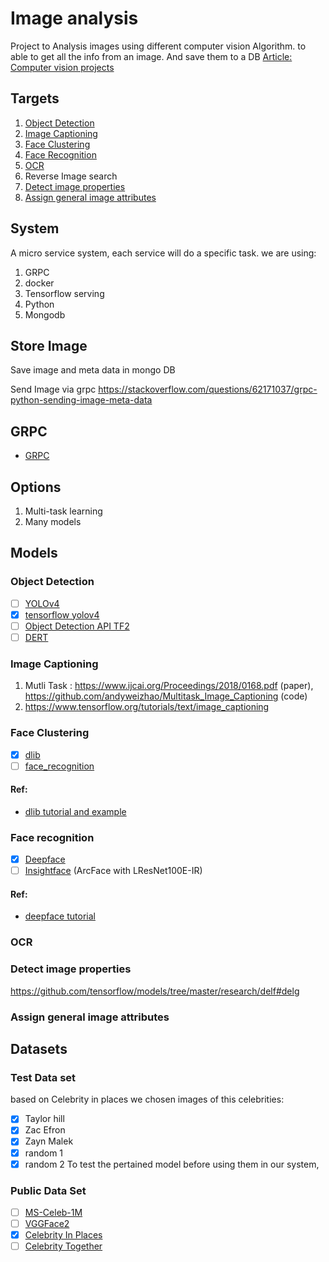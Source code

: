# Image analysis
Project to Analysis images using different computer vision Algorithm. to able to get all the info from an image.
And save them to a DB
[Article: Computer vision projects](https://www.analyticsvidhya.com/blog/2020/09/18-open-source-computer-vision-projects-beginners/)

## Targets
1) [Object Detection](#Object-Detection)
2) [Image Captioning](#Image-Captioning)
6) [Face Clustering](Face-Clustering)
5) [Face Recognition](#Face-recognition)
7) [OCR](#OCR)
8) Reverse Image search
3) [Detect image properties](#Detect-image-properties)
1) [Assign general image attributes](#Assign-general-image-attributes)

## System
A micro service system, each service will do a specific task.
we are using:
1) GRPC
2) docker
3) Tensorflow serving
4) Python
5) Mongodb

## Store Image
Save image and meta data in mongo DB

Send Image via grpc https://stackoverflow.com/questions/62171037/grpc-python-sending-image-meta-data

## GRPC
- [GRPC](https://grpc.io/docs/languages/python/quickstart/)

## Options
1) Multi-task learning
2) Many models


## Models
### Object Detection
- [ ] [YOLOv4](https://github.com/AlexeyAB/darknet)
- [X] [tensorflow yolov4](https://github.com/hunglc007/tensorflow-yolov4-tflite)
- [ ] [Object Detection API TF2](https://github.com/tensorflow/models/tree/master/research/object_detection)
- [ ] [DERT](https://arxiv.org/pdf/2005.12872.pdf)

### Image Captioning
1) Mutli Task : https://www.ijcai.org/Proceedings/2018/0168.pdf (paper), https://github.com/andyweizhao/Multitask_Image_Captioning (code)
2) https://www.tensorflow.org/tutorials/text/image_captioning

### Face Clustering
- [x] [dlib](http://dlib.net/)
- [ ] [face_recognition](https://github.com/ageitgey/face_recognition)
#### Ref:
  - [dlib tutorial and example](https://sefiks.com/2020/07/11/face-recognition-with-dlib-in-python/)

### Face recognition
- [x] [Deepface](https://github.com/serengil/deepface)
- [ ] [Insightface](https://github.com/deepinsight/insightface) (ArcFace with LResNet100E-IR)
#### Ref:
  - [deepface tutorial](https://sefiks.com/2020/09/09/deep-face-detection-with-mtcnn-in-python/)

### OCR

### Detect image properties
https://github.com/tensorflow/models/tree/master/research/delf#delg


### Assign general image attributes

## Datasets

### Test Data set
based on Celebrity in places we chosen images of this celebrities:
  - [x] Taylor hill
  - [x] Zac Efron
  - [x] Zayn Malek
  - [x] random 1
  - [x] random 2
To test the pertained model before using them in our system,

### Public Data Set
- [ ] [MS-Celeb-1M](https://academictorrents.com/details/9e67eb7cc23c9417f39778a8e06cca5e26196a97/tech&hit=1&filelist=1)
- [ ] [VGGFace2](http://zeus.robots.ox.ac.uk/vgg_face2/)
- [x] [Celebrity In Places](http://www.robots.ox.ac.uk/~vgg/data/celebrity_in_places/)
- [ ] [Celebrity Together](http://www.robots.ox.ac.uk/~vgg/data/celebrity_together/)